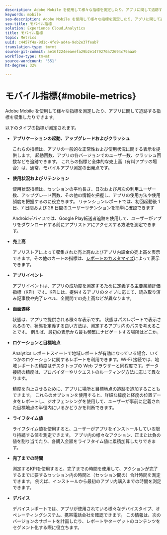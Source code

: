```yaml
---
description: Adobe Mobile を使用して様々な指標を測定したり、アプリに関して追跡する指標を収集したりできます。
keywords: mobile
seo-description: Adobe Mobile を使用して様々な指標を測定したり、アプリに関して追跡する指標を収集したりできます。
seo-title: モバイル指標
solution: Experience Cloud,Analytics
title: モバイル指標
topic: Metrics
uuid: c4457f4a-9d1c-4fe9-ad4a-9eb2e37feab7
translation-type: tm+mt
source-git-commit: ae16f224eeaeefa29b2e1479270a72694c79aaa0
workflow-type: tm+mt
source-wordcount: '551'
ht-degree: 32%

---
```



# モバイル指標{#mobile-metrics}

Adobe Mobile を使用して様々な指標を測定したり、アプリに関して追跡する指標を収集したりできます。

以下のタイプの指標が測定されます。

* **アプリケーションの起動、アップグレードおよびクラッシュ**

   これらの指標は、アプリの一般的な正常性および使用状況に関する表示を提供します。 起動回数、アプリの各バージョンでのユーザー数、クラッシュ回数などを追跡できます。 これらの指標と全体的な売上高（有料アプリの場合）は、通常、モバイルアプリ測定の出発点です。

* **使用状況およびリテンション**

   使用状況指標は、セッションの平均長さ、日次および月次の利用ユーザー数、アップグレード回数、その他の情報を把握し、アプリの使用方法や使用頻度を把握するのに役立ちます。 リテンションレポートでは、初回起動後 1 日、7 日間および 28 日間のユーザーリテンションを簡単に確認できます

   Androidデバイスでは、Google Play転送者追跡を使用して、ユーザーがアプリをダウンロードする前にアプリストアにアクセスする方法を測定できます。

* **売上高**

   アプリストアによって収集された売上高およびアプリ内課金の売上高を表示できます。その他のカートの指標は、[レポートのカスタマイズ](/help/using/usage/reports-customize/reports-customize.md)によって表示できます。

* **アプリイベント**

   アプリイベントは、アプリの成功度を測定するために定義する主要業績評価指標（KPI）です。KPIには、提供するアプリのタイプに応じて、読み取り済み記事数や完了レベル、全期間での売上高などが異なります。

* **画面遷移**

   状態は、アプリで提供される様々な表示です。 状態はパスレポートで表示されるので、状態を定義する良い方法は、測定するアプリ内のパスを考えることです。 例えば、最初の表示から最も頻繁にナビゲートする場所はどこか。

* **ロケーションと目標地点**

   Analytics レポートスイートで地域レポートが有効になっている場合、いくつかのロケーションに関するレポートを利用できます。Wi-Fi 接続では、地域レポートの精度はデスクトップの Web ブラウザーと同程度です。データ接続の精度は、プロバイダーやリクエストのルーティング方法に応じて異なります。

   精度を向上させるために、アプリに場所と目標地点の追跡を追加することもできます。 これらのオプションを使用すると、詳細な緯度と経度の位置データをレポートし、ジオフェンシングを使用して、ユーザーが事前に定義された目標地点の半径内にいるかどうかを判断できます。

* **ライフタイム値**

   ライフタイム値を使用すると、ユーザーがアプリをインストールしている限り持続する値を測定できます。 アプリ内の様々なアクション、正または負の値を割り当てたり、各購入金額をライフタイム値に累積加算したりできます。

* **完了までの時間**

   測定するKPIを使用すると、完了までの時間を使用して、アクションが完了するまでに要するセッション内の時間と（セッション間の）合計時間を測定できます。 例えば、インストールから最初のアプリ内購入までの時間を測定できます。

* **デバイス**

   デバイスレポートでは、アプリが使用されている様々なデバイスタイプ、オペレーティングシステム、携帯電話会社を確認できます。 この情報は、次のバージョンのサポートを計画したり、レポートやターゲットのコンテンツをセグメント化する際に役立ちます。
